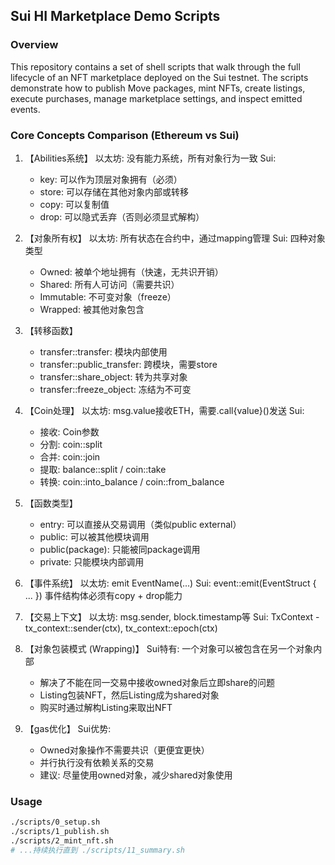 ## Sui HI Marketplace Demo Scripts

### Overview
This repository contains a set of shell scripts that walk through the full lifecycle of an NFT marketplace deployed on the Sui testnet. The scripts demonstrate how to publish Move packages, mint NFTs, create listings, execute purchases, manage marketplace settings, and inspect emitted events.

### Core Concepts Comparison (Ethereum vs Sui)

1. 【Abilities系统】
   以太坊: 没有能力系统，所有对象行为一致
   Sui:
   - key: 可以作为顶层对象拥有（必须）
   - store: 可以存储在其他对象内部或转移
   - copy: 可以复制值
   - drop: 可以隐式丢弃（否则必须显式解构）

2. 【对象所有权】
   以太坊: 所有状态在合约中，通过mapping管理
   Sui: 四种对象类型
   - Owned: 被单个地址拥有（快速，无共识开销）
   - Shared: 所有人可访问（需要共识）
   - Immutable: 不可变对象（freeze）
   - Wrapped: 被其他对象包含

3. 【转移函数】
   - transfer::transfer: 模块内部使用
   - transfer::public_transfer: 跨模块，需要store
   - transfer::share_object: 转为共享对象
   - transfer::freeze_object: 冻结为不可变

4. 【Coin处理】
   以太坊: msg.value接收ETH，需要.call{value}()发送
   Sui: 
   - 接收: Coin<SUI>参数
   - 分割: coin::split
   - 合并: coin::join
   - 提取: balance::split / coin::take
   - 转换: coin::into_balance / coin::from_balance

5. 【函数类型】
   - entry: 可以直接从交易调用（类似public external）
   - public: 可以被其他模块调用
   - public(package): 只能被同package调用
   - private: 只能模块内部调用

6. 【事件系统】
   以太坊: emit EventName(...)
   Sui: event::emit(EventStruct { ... })
   事件结构体必须有copy + drop能力

7. 【交易上下文】
   以太坊: msg.sender, block.timestamp等
   Sui: TxContext - tx_context::sender(ctx), tx_context::epoch(ctx)

8. 【对象包装模式 (Wrapping)】
   Sui特有: 一个对象可以被包含在另一个对象内部
   - 解决了不能在同一交易中接收owned对象后立即share的问题
   - Listing包装NFT，然后Listing成为shared对象
   - 购买时通过解构Listing来取出NFT

9. 【gas优化】
   Sui优势: 
   - Owned对象操作不需要共识（更便宜更快）
   - 并行执行没有依赖关系的交易
   - 建议: 尽量使用owned对象，减少shared对象使用


### Usage
```bash
./scripts/0_setup.sh
./scripts/1_publish.sh
./scripts/2_mint_nft.sh
# ...持续执行直到 ./scripts/11_summary.sh
```
